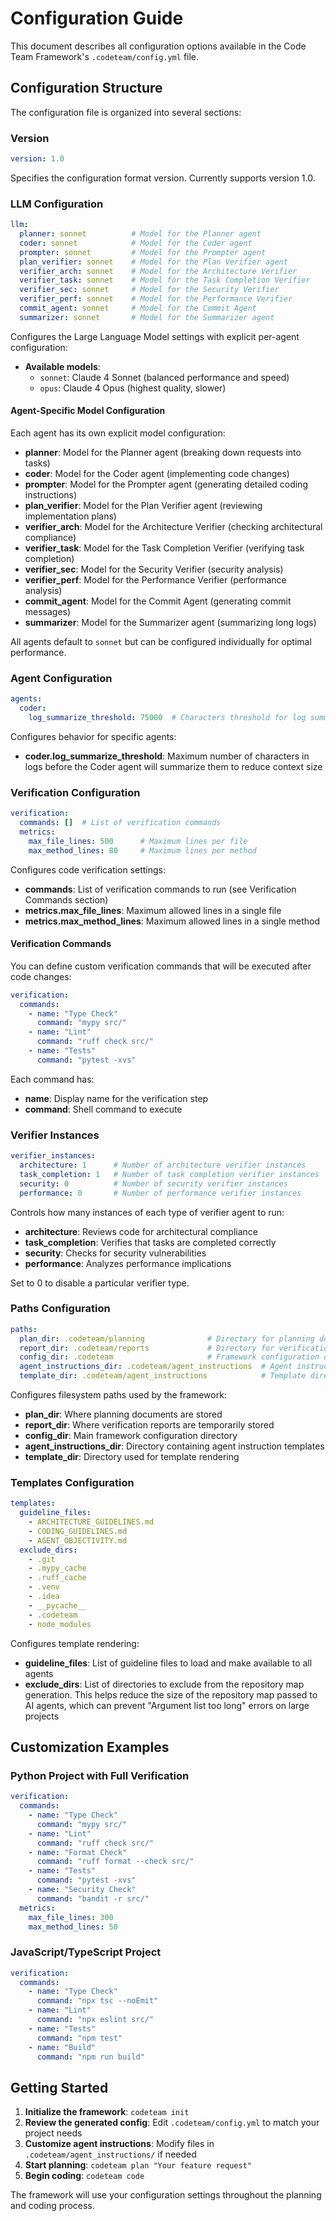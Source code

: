 # Configuration Guide

This document describes all configuration options available in the Code Team Framework's `.codeteam/config.yml` file.

## Configuration Structure

The configuration file is organized into several sections:

### Version

```yaml
version: 1.0
```

Specifies the configuration format version. Currently supports version 1.0.

### LLM Configuration

```yaml
llm:
  planner: sonnet          # Model for the Planner agent
  coder: sonnet            # Model for the Coder agent
  prompter: sonnet         # Model for the Prompter agent
  plan_verifier: sonnet    # Model for the Plan Verifier agent
  verifier_arch: sonnet    # Model for the Architecture Verifier
  verifier_task: sonnet    # Model for the Task Completion Verifier
  verifier_sec: sonnet     # Model for the Security Verifier
  verifier_perf: sonnet    # Model for the Performance Verifier
  commit_agent: sonnet     # Model for the Commit Agent
  summarizer: sonnet       # Model for the Summarizer agent
```

Configures the Large Language Model settings with explicit per-agent configuration:
- **Available models**:
  - `sonnet`: Claude 4 Sonnet (balanced performance and speed)
  - `opus`: Claude 4 Opus (highest quality, slower)

#### Agent-Specific Model Configuration

Each agent has its own explicit model configuration:

- **planner**: Model for the Planner agent (breaking down requests into tasks)
- **coder**: Model for the Coder agent (implementing code changes)
- **prompter**: Model for the Prompter agent (generating detailed coding instructions)
- **plan_verifier**: Model for the Plan Verifier agent (reviewing implementation plans)
- **verifier_arch**: Model for the Architecture Verifier (checking architectural compliance)
- **verifier_task**: Model for the Task Completion Verifier (verifying task completion)
- **verifier_sec**: Model for the Security Verifier (security analysis)
- **verifier_perf**: Model for the Performance Verifier (performance analysis)
- **commit_agent**: Model for the Commit Agent (generating commit messages)
- **summarizer**: Model for the Summarizer agent (summarizing long logs)

All agents default to `sonnet` but can be configured individually for optimal performance.

### Agent Configuration

```yaml
agents:
  coder:
    log_summarize_threshold: 75000  # Characters threshold for log summarization
```

Configures behavior for specific agents:
- **coder.log_summarize_threshold**: Maximum number of characters in logs before the Coder agent will summarize them to reduce context size

### Verification Configuration

```yaml
verification:
  commands: []  # List of verification commands
  metrics:
    max_file_lines: 500      # Maximum lines per file
    max_method_lines: 80     # Maximum lines per method
```

Configures code verification settings:
- **commands**: List of verification commands to run (see Verification Commands section)
- **metrics.max_file_lines**: Maximum allowed lines in a single file
- **metrics.max_method_lines**: Maximum allowed lines in a single method

#### Verification Commands

You can define custom verification commands that will be executed after code changes:

```yaml
verification:
  commands:
    - name: "Type Check"
      command: "mypy src/"
    - name: "Lint"
      command: "ruff check src/"
    - name: "Tests"
      command: "pytest -xvs"
```

Each command has:
- **name**: Display name for the verification step
- **command**: Shell command to execute

### Verifier Instances

```yaml
verifier_instances:
  architecture: 1      # Number of architecture verifier instances
  task_completion: 1   # Number of task completion verifier instances
  security: 0          # Number of security verifier instances
  performance: 0       # Number of performance verifier instances
```

Controls how many instances of each type of verifier agent to run:
- **architecture**: Reviews code for architectural compliance
- **task_completion**: Verifies that tasks are completed correctly
- **security**: Checks for security vulnerabilities
- **performance**: Analyzes performance implications

Set to 0 to disable a particular verifier type.

### Paths Configuration

```yaml
paths:
  plan_dir: .codeteam/planning              # Directory for planning documents
  report_dir: .codeteam/reports             # Directory for verification reports
  config_dir: .codeteam                     # Framework configuration directory
  agent_instructions_dir: .codeteam/agent_instructions  # Agent instruction templates
  template_dir: .codeteam/agent_instructions            # Template directory
```

Configures filesystem paths used by the framework:
- **plan_dir**: Where planning documents are stored
- **report_dir**: Where verification reports are temporarily stored
- **config_dir**: Main framework configuration directory
- **agent_instructions_dir**: Directory containing agent instruction templates
- **template_dir**: Directory used for template rendering

### Templates Configuration

```yaml
templates:
  guideline_files:
    - ARCHITECTURE_GUIDELINES.md
    - CODING_GUIDELINES.md
    - AGENT_OBJECTIVITY.md
  exclude_dirs:
    - .git
    - .mypy_cache
    - .ruff_cache
    - .venv
    - .idea
    - __pycache__
    - .codeteam
    - node_modules
```

Configures template rendering:
- **guideline_files**: List of guideline files to load and make available to all agents
- **exclude_dirs**: List of directories to exclude from the repository map generation. This helps reduce the size of the repository map passed to AI agents, which can prevent "Argument list too long" errors on large projects

## Customization Examples

### Python Project with Full Verification

```yaml
verification:
  commands:
    - name: "Type Check"
      command: "mypy src/"
    - name: "Lint"
      command: "ruff check src/"
    - name: "Format Check"
      command: "ruff format --check src/"
    - name: "Tests"
      command: "pytest -xvs"
    - name: "Security Check"
      command: "bandit -r src/"
  metrics:
    max_file_lines: 300
    max_method_lines: 50
```

### JavaScript/TypeScript Project

```yaml
verification:
  commands:
    - name: "Type Check"
      command: "npx tsc --noEmit"
    - name: "Lint"
      command: "npx eslint src/"
    - name: "Tests"
      command: "npm test"
    - name: "Build"
      command: "npm run build"
```

## Getting Started

1. **Initialize the framework**: `codeteam init`
2. **Review the generated config**: Edit `.codeteam/config.yml` to match your project needs
3. **Customize agent instructions**: Modify files in `.codeteam/agent_instructions/` if needed
4. **Start planning**: `codeteam plan "Your feature request"`
5. **Begin coding**: `codeteam code`

The framework will use your configuration settings throughout the planning and coding process.